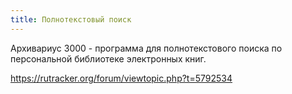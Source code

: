 ```yaml
---
title: Полнотекстовый поиск
---
```


Архивариус 3000 - программа для полнотекстового поиска по персональной библиотеке электронных книг.

<https://rutracker.org/forum/viewtopic.php?t=5792534>